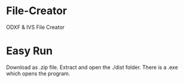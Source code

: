 # File-Creator
ODXF &amp; IVS File Creator

# Easy Run
Download as .zip file. Extract and open the ./dist folder. There is a .exe which opens the program.
